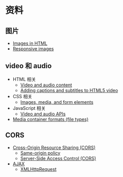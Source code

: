 # 资料

## 图片

- [Images in HTML](https://developer.mozilla.org/en-US/docs/Learn/HTML/Multimedia_and_embedding/Images_in_HTML)
- [Responsive images](https://developer.mozilla.org/en-US/docs/Learn/HTML/Multimedia_and_embedding/Responsive_images)

## video 和 audio

- HTML 相关
  - [Video and audio content](https://developer.mozilla.org/en-US/docs/Learn/HTML/Multimedia_and_embedding/Video_and_audio_content)
  - [Adding captions and subtitles to HTML5 video](https://developer.mozilla.org/en-US/docs/Web/Guide/Audio_and_video_delivery/Adding_captions_and_subtitles_to_HTML5_video)
- CSS 相关
  - [Images, media, and form elements](https://developer.mozilla.org/en-US/docs/Learn/CSS/Building_blocks/Images_media_form_elements)
- JavaScript 相关
  - [Video and audio APIs](https://developer.mozilla.org/en-US/docs/Learn/JavaScript/Client-side_web_APIs/Video_and_audio_APIs)
- [Media container formats (file types)](https://developer.mozilla.org/en-US/docs/Web/Media/Formats/Containers)

## CORS

- [Cross-Origin Resource Sharing (CORS)](https://developer.mozilla.org/en-US/docs/Web/HTTP/CORS)
  - [Same-origin policy](https://developer.mozilla.org/en-US/docs/Web/Security/Same-origin_policy)
  - [Server-Side Access Control (CORS)](https://developer.mozilla.org/en-US/docs/Web/HTTP/Server-Side_Access_Control)
- [AJAX](https://developer.mozilla.org/en-US/docs/Web/Guide/AJAX)
  - [XMLHttpRequest](https://developer.mozilla.org/en-US/docs/Web/API/XMLHttpRequest)
